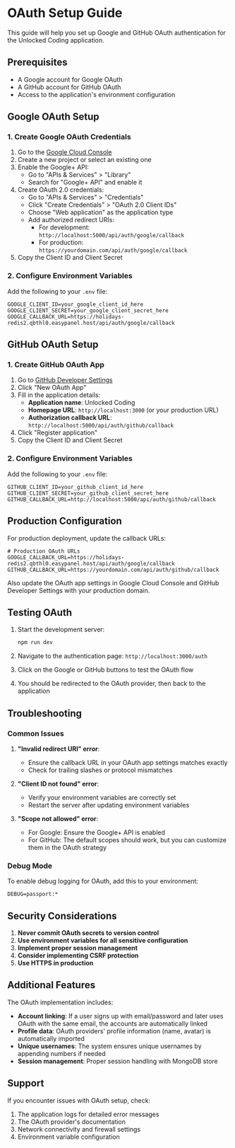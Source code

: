 # OAuth Setup Guide

This guide will help you set up Google and GitHub OAuth authentication for the Unlocked Coding application.

## Prerequisites

- A Google account for Google OAuth
- A GitHub account for GitHub OAuth
- Access to the application's environment configuration

## Google OAuth Setup

### 1. Create Google OAuth Credentials

1. Go to the [Google Cloud Console](https://console.cloud.google.com/)
2. Create a new project or select an existing one
3. Enable the Google+ API:
   - Go to "APIs & Services" > "Library"
   - Search for "Google+ API" and enable it
4. Create OAuth 2.0 credentials:
   - Go to "APIs & Services" > "Credentials"
   - Click "Create Credentials" > "OAuth 2.0 Client IDs"
   - Choose "Web application" as the application type
   - Add authorized redirect URIs:
     - For development: `http://localhost:5000/api/auth/google/callback`
     - For production: `https://yourdomain.com/api/auth/google/callback`
5. Copy the Client ID and Client Secret

### 2. Configure Environment Variables

Add the following to your `.env` file:

```env
GOOGLE_CLIENT_ID=your_google_client_id_here
GOOGLE_CLIENT_SECRET=your_google_client_secret_here
GOOGLE_CALLBACK_URL=https://holidays-redis2.qbthl0.easypanel.host/api/auth/google/callback
```

## GitHub OAuth Setup

### 1. Create GitHub OAuth App

1. Go to [GitHub Developer Settings](https://github.com/settings/developers)
2. Click "New OAuth App"
3. Fill in the application details:
   - **Application name**: Unlocked Coding
   - **Homepage URL**: `http://localhost:3000` (or your production URL)
   - **Authorization callback URL**: `http://localhost:5000/api/auth/github/callback`
4. Click "Register application"
5. Copy the Client ID and Client Secret

### 2. Configure Environment Variables

Add the following to your `.env` file:

```env
GITHUB_CLIENT_ID=your_github_client_id_here
GITHUB_CLIENT_SECRET=your_github_client_secret_here
GITHUB_CALLBACK_URL=http://localhost:5000/api/auth/github/callback
```

## Production Configuration

For production deployment, update the callback URLs:

```env
# Production OAuth URLs
GOOGLE_CALLBACK_URL=https://holidays-redis2.qbthl0.easypanel.host/api/auth/google/callback
GITHUB_CALLBACK_URL=https://yourdomain.com/api/auth/github/callback
```

Also update the OAuth app settings in Google Cloud Console and GitHub Developer Settings with your production domain.

## Testing OAuth

1. Start the development server:
   ```bash
   npm run dev
   ```

2. Navigate to the authentication page: `http://localhost:3000/auth`

3. Click on the Google or GitHub buttons to test the OAuth flow

4. You should be redirected to the OAuth provider, then back to the application

## Troubleshooting

### Common Issues

1. **"Invalid redirect URI" error**:
   - Ensure the callback URL in your OAuth app settings matches exactly
   - Check for trailing slashes or protocol mismatches

2. **"Client ID not found" error**:
   - Verify your environment variables are correctly set
   - Restart the server after updating environment variables

3. **"Scope not allowed" error**:
   - For Google: Ensure the Google+ API is enabled
   - For GitHub: The default scopes should work, but you can customize them in the OAuth strategy

### Debug Mode

To enable debug logging for OAuth, add this to your environment:

```env
DEBUG=passport:*
```

## Security Considerations

1. **Never commit OAuth secrets to version control**
2. **Use environment variables for all sensitive configuration**
3. **Implement proper session management**
4. **Consider implementing CSRF protection**
5. **Use HTTPS in production**

## Additional Features

The OAuth implementation includes:

- **Account linking**: If a user signs up with email/password and later uses OAuth with the same email, the accounts are automatically linked
- **Profile data**: OAuth providers' profile information (name, avatar) is automatically imported
- **Unique usernames**: The system ensures unique usernames by appending numbers if needed
- **Session management**: Proper session handling with MongoDB store

## Support

If you encounter issues with OAuth setup, check:

1. The application logs for detailed error messages
2. The OAuth provider's documentation
3. Network connectivity and firewall settings
4. Environment variable configuration 